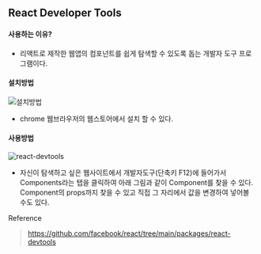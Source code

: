 ## React Developer Tools

#### 사용하는 이유?

- 리액트로 제작한 웹앱의 컴포넌트를 쉽게 탐색할 수 있도록 돕는 개발자 도구 프로그램이다.

#### 설치방법

![설치방법](https://img1.daumcdn.net/thumb/R1280x0/?scode=mtistory2&fname=https%3A%2F%2Fblog.kakaocdn.net%2Fdn%2FqCeih%2FbtqK8k1QDZP%2FzfKKyfsKURkleR0vQkIkN1%2Fimg.png)

- chrome 웹브라우저의 웹스토어에서 설치 할 수 있다.

#### 사용방법

![react-devtools](https://blog.kakaocdn.net/dn/6cCrh/btqLcTvCh13/TAogglIOmyCAnOjZzlBkk0/img.png)

- 자신이 탐색하고 싶은 웹사이트에서 개발자도구(단축키 F12)에 들어가서 Components라는 탭을 클릭하여 아래 그림과 같이 Component를 찾을 수 있다. Component의 props까지 찾을 수 있고 직접 그 자리에서 값을 변경하여 넣어볼 수도 있다.

Reference

> https://github.com/facebook/react/tree/main/packages/react-devtools
